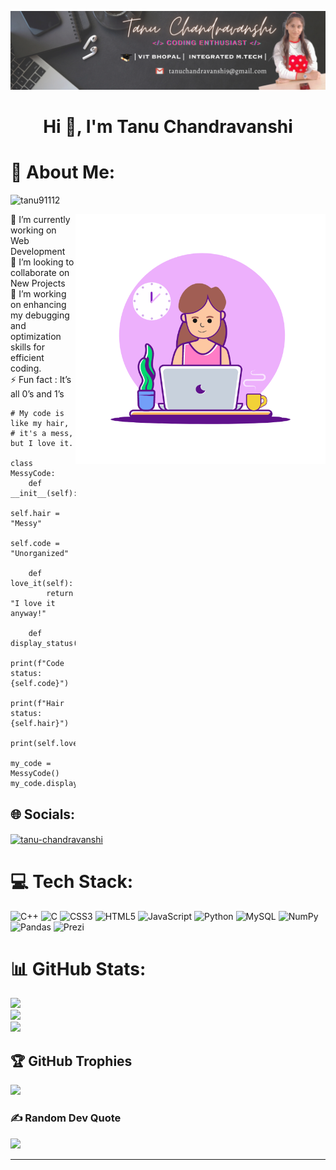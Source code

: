 ![logo](https://github.com/tanu91112/tanu91112/blob/main/banner.png)
<h1 align="center">Hi 👋, I'm Tanu Chandravanshi


# 💫 About Me:
<p align="left"> <img src="https://komarev.com/ghpvc/?username=tanu91112&label=Profile%20views&color=0e75b6&style=flat" alt="tanu91112" /> </p>
<img align="right" alt="coding" width="400" src="https://github.com/tanu91112/tanu91112/blob/main/github.gif">
🔭 I’m currently working on Web Development<br>👯 I’m looking to collaborate on New Projects<br>🔧 I’m working on enhancing my debugging and optimization skills for efficient coding.<br>⚡ Fun fact : It’s all 0’s and 1’s

```
# My code is like my hair,
# it's a mess, but I love it.

class MessyCode:
    def __init__(self):
        self.hair = "Messy"
        self.code = "Unorganized"

    def love_it(self):
        return "I love it anyway!"

    def display_status(self):
        print(f"Code status: {self.code}")
        print(f"Hair status: {self.hair}")
        print(self.love_it())

my_code = MessyCode()
my_code.display_status()
```





## 🌐 Socials:
<p align="left">
<a href="https://www.linkedin.com/in/tanu-chandravanshi-338940251" target="blank"><img align="center" src="https://raw.githubusercontent.com/rahuldkjain/github-profile-readme-generator/master/src/images/icons/Social/linked-in-alt.svg" alt="tanu-chandravanshi" height="30" width="40" /></a>
</p>


# 💻 Tech Stack:
![C++](https://img.shields.io/badge/c++-%2300599C.svg?style=for-the-badge&logo=c%2B%2B&logoColor=white) ![C](https://img.shields.io/badge/c-%2300599C.svg?style=for-the-badge&logo=c&logoColor=white) ![CSS3](https://img.shields.io/badge/css3-%231572B6.svg?style=for-the-badge&logo=css3&logoColor=white) ![HTML5](https://img.shields.io/badge/html5-%23E34F26.svg?style=for-the-badge&logo=html5&logoColor=white) ![JavaScript](https://img.shields.io/badge/javascript-%23323330.svg?style=for-the-badge&logo=javascript&logoColor=%23F7DF1E) ![Python](https://img.shields.io/badge/python-3670A0?style=for-the-badge&logo=python&logoColor=ffdd54) ![MySQL](https://img.shields.io/badge/mysql-%2300f.svg?style=for-the-badge&logo=mysql&logoColor=white) ![NumPy](https://img.shields.io/badge/numpy-%23013243.svg?style=for-the-badge&logo=numpy&logoColor=white) ![Pandas](https://img.shields.io/badge/pandas-%23150458.svg?style=for-the-badge&logo=pandas&logoColor=white)  ![Prezi](https://img.shields.io/badge/Prezi-%23000000.svg?style=for-the-badge&logo=Prezi&logoColor=white) 

# 📊 GitHub Stats:
![](https://github-readme-stats.vercel.app/api?username=tanu91112&theme=dark&hide_border=false&include_all_commits=true&count_private=true)<br/>
![](https://github-readme-streak-stats.herokuapp.com/?user=tanu91112&theme=dark&hide_border=false)<br/>
![](https://github-readme-stats.vercel.app/api/top-langs/?username=tanu91112&theme=dark&hide_border=false&include_all_commits=true&count_private=true&layout=compact)


## 🏆 GitHub Trophies
![](https://github-profile-trophy.vercel.app/?username=tanu91112&theme=dracula&no-frame=true&no-bg=false&margin-w=4)


### ✍️ Random Dev Quote
![](https://quotes-github-readme.vercel.app/api?type=horizontal&theme=dark)



---
